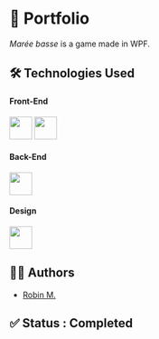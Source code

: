 # 📁 Portfolio
*Marée basse* is a game made in WPF.

## 🛠 Technologies Used
#### Front-End
<img src="https://cdn.jsdelivr.net/gh/devicons/devicon/icons/csharp/csharp-original.svg" width="40"/> <img src="https://user-images.githubusercontent.com/7389110/64734952-8a06ae80-d4df-11e9-830a-2c451a6c0694.png" width="40"/> 
#### Back-End
<img src="https://cdn.jsdelivr.net/gh/devicons/devicon/icons/csharp/csharp-original.svg" width="40"/>

#### Design
<img src="https://cdn.jsdelivr.net/gh/devicons/devicon/icons/photoshop/photoshop-plain.svg" width="40"/> 

## 👷‍♂️ Authors
* [Robin M.](https://github.com/RobinMILLET)

## ✅ Status : Completed
